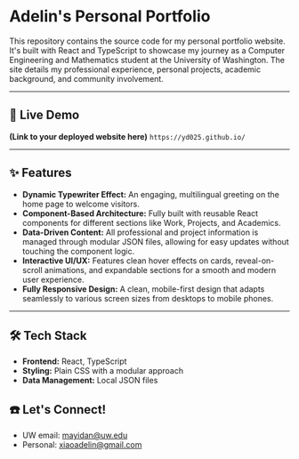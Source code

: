 # Adelin's Personal Portfolio

This repository contains the source code for my personal portfolio website. It's built with React and TypeScript to showcase my journey as a Computer Engineering and Mathematics student at the University of Washington. The site details my professional experience, personal projects, academic background, and community involvement.

---

## 🚀 Live Demo

**(Link to your deployed website here)**
`https://yd025.github.io/`

---

## ✨ Features

* **Dynamic Typewriter Effect:** An engaging, multilingual greeting on the home page to welcome visitors.
* **Component-Based Architecture:** Fully built with reusable React components for different sections like Work, Projects, and Academics.
* **Data-Driven Content:** All professional and project information is managed through modular JSON files, allowing for easy updates without touching the component logic.
* **Interactive UI/UX:** Features clean hover effects on cards, reveal-on-scroll animations, and expandable sections for a smooth and modern user experience.
* **Fully Responsive Design:** A clean, mobile-first design that adapts seamlessly to various screen sizes from desktops to mobile phones.

---

## 🛠️ Tech Stack

* **Frontend:** React, TypeScript
* **Styling:** Plain CSS with a modular approach
* **Data Management:** Local JSON files

## ☎️ Let's Connect!

* UW email: mayidan@uw.edu
* Personal: xiaoadelin@gmail.com 